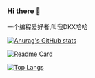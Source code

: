 ### Hi there 👋

一个编程爱好者,叫我DKX哈哈

[![Anurag's GitHub stats](https://dkxbio.vercel.app/api?username=saf-D&count_private=true&show_icons=true&theme=merko)](https://github.com/saf-D)

[![Readme Card](https://dkxbio.vercel.app/api/pin/?username=saf-D&repo=SO4)](https://github.com/saf-D/SO4)

[![Top Langs](https://dkxbio.vercel.app/api/top-langs/?username=saf-D)](https://github.com/saf-D)
